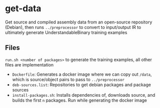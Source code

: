 # get-data

Get source and compiled assembly data from an open-source repository (Debian), then runs `../preprocessor` to convert to input/output IR to ultimately generate UnderstandableBinary training examples

## Files

`run.sh <number of packages>` to generate the training examples, all other files are implementation

- `Dockerfile`: Generates a docker image where we can copy out `/data`, which is source/object pairs to pass to `../preprocessor`
- `deb-sources.list`: Repositories to get debian packages and package sources
- `install-packages.sh`: Installs dependencies of, downloads source, and builds the first `n` packages. Run while generating the docker image